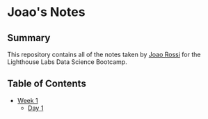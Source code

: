 # Joao's Notes

## Summary 

This repository contains all of the notes taken by [Joao Rossi](https://github.com/joao-l-rossi) for the Lighthouse Labs Data Science Bootcamp.

## Table of Contents
* [Week 1](/Week_1)
  * [Day 1](/Day_1)
